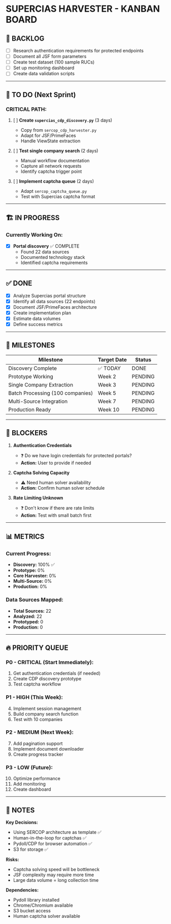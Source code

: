 # SUPERCIAS HARVESTER - KANBAN BOARD

## 📌 BACKLOG

- [ ] Research authentication requirements for protected endpoints
- [ ] Document all JSF form parameters
- [ ] Create test dataset (100 sample RUCs)
- [ ] Set up monitoring dashboard
- [ ] Create data validation scripts

---

## 🔄 TO DO (Next Sprint)

### **CRITICAL PATH:**
1. [ ] **Create `supercias_cdp_discovery.py`** (3 days)
   - Copy from `sercop_cdp_harvester.py`
   - Adapt for JSF/PrimeFaces
   - Handle ViewState extraction
   
2. [ ] **Test single company search** (2 days)
   - Manual workflow documentation
   - Capture all network requests
   - Identify captcha trigger point

3. [ ] **Implement captcha queue** (2 days)
   - Adapt `sercop_captcha_queue.py`
   - Test with Supercias captcha format

---

## 🏗️ IN PROGRESS

### **Currently Working On:**
- [x] **Portal discovery** ✅ COMPLETE
  - Found 22 data sources
  - Documented technology stack
  - Identified captcha requirements

---

## ✅ DONE

- [x] Analyze Supercias portal structure
- [x] Identify all data sources (22 endpoints)
- [x] Document JSF/PrimeFaces architecture
- [x] Create implementation plan
- [x] Estimate data volumes
- [x] Define success metrics

---

## 🎯 MILESTONES

| Milestone | Target Date | Status |
|-----------|-------------|--------|
| Discovery Complete | ✅ TODAY | DONE |
| Prototype Working | Week 2 | PENDING |
| Single Company Extraction | Week 3 | PENDING |
| Batch Processing (100 companies) | Week 5 | PENDING |
| Multi-Source Integration | Week 7 | PENDING |
| Production Ready | Week 10 | PENDING |

---

## 🚨 BLOCKERS

1. **Authentication Credentials**
   - ❓ Do we have login credentials for protected portals?
   - **Action:** User to provide if needed

2. **Captcha Solving Capacity**
   - ⚠️ Need human solver availability
   - **Action:** Confirm human solver schedule

3. **Rate Limiting Unknown**
   - ❓ Don't know if there are rate limits
   - **Action:** Test with small batch first

---

## 📊 METRICS

### **Current Progress:**
- **Discovery:** 100% ✅
- **Prototype:** 0%
- **Core Harvester:** 0%
- **Multi-Source:** 0%
- **Production:** 0%

### **Data Sources Mapped:**
- **Total Sources:** 22
- **Analyzed:** 22
- **Prototyped:** 0
- **Production:** 0

---

## 🔥 PRIORITY QUEUE

### **P0 - CRITICAL (Start Immediately):**
1. Get authentication credentials (if needed)
2. Create CDP discovery prototype
3. Test captcha workflow

### **P1 - HIGH (This Week):**
4. Implement session management
5. Build company search function
6. Test with 10 companies

### **P2 - MEDIUM (Next Week):**
7. Add pagination support
8. Implement document downloader
9. Create progress tracker

### **P3 - LOW (Future):**
10. Optimize performance
11. Add monitoring
12. Create dashboard

---

## 💬 NOTES

**Key Decisions:**
- Using SERCOP architecture as template ✅
- Human-in-the-loop for captchas ✅
- Pydoll/CDP for browser automation ✅
- S3 for storage ✅

**Risks:**
- Captcha solving speed will be bottleneck
- JSF complexity may require more time
- Large data volume = long collection time

**Dependencies:**
- Pydoll library installed
- Chrome/Chromium available
- S3 bucket access
- Human captcha solver available
